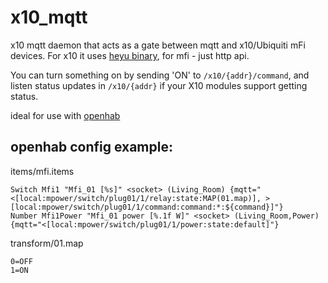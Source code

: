 # x10_mqtt
x10 mqtt daemon that acts as a gate between mqtt and x10/Ubiquiti mFi devices.
For x10 it uses [heyu binary](http://heyu.tanj.com/), for mfi - just http api.

You can turn something on by sending 'ON' to `/x10/{addr}/command`, and listen status updates in `/x10/{addr}` if your X10 modules support getting status.

ideal for use with [openhab](http://www.openhab.org/)

## openhab config example:

items/mfi.items

```
Switch Mfi1 "Mfi_01 [%s]" <socket> (Living_Room) {mqtt="<[local:mpower/switch/plug01/1/relay:state:MAP(01.map)], >[local:mpower/switch/plug01/1/command:command:*:${command}]"}
Number Mfi1Power "Mfi_01 power [%.1f W]" <socket> (Living_Room,Power) {mqtt="<[local:mpower/switch/plug01/1/power:state:default]"}
```

transform/01.map

```
0=OFF
1=ON
```

